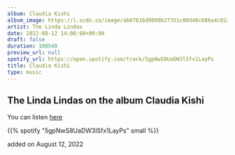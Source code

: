 ```yaml
---
album: Claudia Kishi
album_image: https://i.scdn.co/image/ab67616d0000b27351c00d48c686a4c02a6d2777
artist: The Linda Lindas
date: 2022-08-12 14:08:08+00:00
draft: false
duration: 100540
preview_url: null
spotify_url: https://open.spotify.com/track/5gpNwS8UaDW3lSfx1LayPs
title: Claudia Kishi
type: music
---
```



## The Linda Lindas on the album Claudia Kishi

You can listen [here](https://open.spotify.com/track/5gpNwS8UaDW3lSfx1LayPs)

{{% spotify "5gpNwS8UaDW3lSfx1LayPs" small %}}

added on August 12, 2022